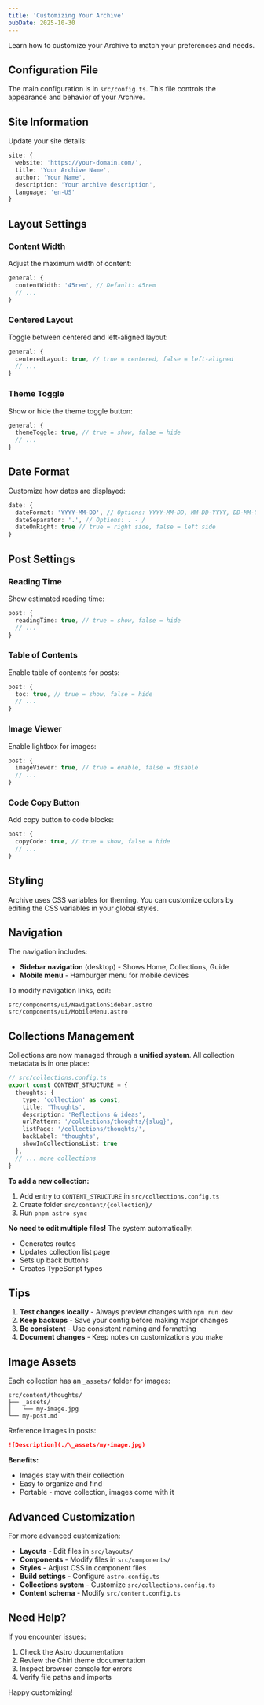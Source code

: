 ```yaml
---
title: 'Customizing Your Archive'
pubDate: 2025-10-30
---
```


Learn how to customize your Archive to match your preferences and needs.

## Configuration File

The main configuration is in `src/config.ts`. This file controls the appearance and behavior of your Archive.

## Site Information

Update your site details:

```typescript
site: {
  website: 'https://your-domain.com/',
  title: 'Your Archive Name',
  author: 'Your Name',
  description: 'Your archive description',
  language: 'en-US'
}
```

## Layout Settings

### Content Width

Adjust the maximum width of content:

```typescript
general: {
  contentWidth: '45rem', // Default: 45rem
  // ...
}
```

### Centered Layout

Toggle between centered and left-aligned layout:

```typescript
general: {
  centeredLayout: true, // true = centered, false = left-aligned
  // ...
}
```

### Theme Toggle

Show or hide the theme toggle button:

```typescript
general: {
  themeToggle: true, // true = show, false = hide
  // ...
}
```

## Date Format

Customize how dates are displayed:

```typescript
date: {
  dateFormat: 'YYYY-MM-DD', // Options: YYYY-MM-DD, MM-DD-YYYY, DD-MM-YYYY
  dateSeparator: '.', // Options: . - /
  dateOnRight: true // true = right side, false = left side
}
```

## Post Settings

### Reading Time

Show estimated reading time:

```typescript
post: {
  readingTime: true, // true = show, false = hide
  // ...
}
```

### Table of Contents

Enable table of contents for posts:

```typescript
post: {
  toc: true, // true = show, false = hide
  // ...
}
```

### Image Viewer

Enable lightbox for images:

```typescript
post: {
  imageViewer: true, // true = enable, false = disable
  // ...
}
```

### Code Copy Button

Add copy button to code blocks:

```typescript
post: {
  copyCode: true, // true = show, false = hide
  // ...
}
```

## Styling

Archive uses CSS variables for theming. You can customize colors by editing the CSS variables in your global styles.

## Navigation

The navigation includes:
- **Sidebar navigation** (desktop) - Shows Home, Collections, Guide
- **Mobile menu** - Hamburger menu for mobile devices

To modify navigation links, edit:
```
src/components/ui/NavigationSidebar.astro
src/components/ui/MobileMenu.astro
```

## Collections Management

Collections are now managed through a **unified system**. All collection metadata is in one place:

```typescript
// src/collections.config.ts
export const CONTENT_STRUCTURE = {
  thoughts: {
    type: 'collection' as const,
    title: 'Thoughts',
    description: 'Reflections & ideas',
    urlPattern: '/collections/thoughts/{slug}',
    listPage: '/collections/thoughts/',
    backLabel: 'thoughts',
    showInCollectionsList: true
  },
  // ... more collections
}
```

**To add a new collection:**
1. Add entry to `CONTENT_STRUCTURE` in `src/collections.config.ts`
2. Create folder `src/content/{collection}/`
3. Run `pnpm astro sync`

**No need to edit multiple files!** The system automatically:
- Generates routes
- Updates collection list page
- Sets up back buttons
- Creates TypeScript types

## Tips

1. **Test changes locally** - Always preview changes with `npm run dev`
2. **Keep backups** - Save your config before making major changes
3. **Be consistent** - Use consistent naming and formatting
4. **Document changes** - Keep notes on customizations you make

## Image Assets

Each collection has an `_assets/` folder for images:

```
src/content/thoughts/
├── _assets/
│   └── my-image.jpg
└── my-post.md
```

Reference images in posts:
```markdown
![Description](./\_assets/my-image.jpg)
```

**Benefits:**
- Images stay with their collection
- Easy to organize and find
- Portable - move collection, images come with it

## Advanced Customization

For more advanced customization:
- **Layouts** - Edit files in `src/layouts/`
- **Components** - Modify files in `src/components/`
- **Styles** - Adjust CSS in component files
- **Build settings** - Configure `astro.config.ts`
- **Collections system** - Customize `src/collections.config.ts`
- **Content schema** - Modify `src/content.config.ts`

## Need Help?

If you encounter issues:
1. Check the Astro documentation
2. Review the Chiri theme documentation
3. Inspect browser console for errors
4. Verify file paths and imports

Happy customizing!

